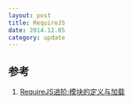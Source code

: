 ```yaml
---
layout: post
title: RequireJS
date: 2014.12.05
category: update
---
```


## 参考
1. [RequireJS进阶:模块的定义与加载](http://segmentfault.com/blog/liangyi/1190000002398502)